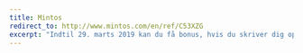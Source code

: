```yaml
---
title: Mintos
redirect_to: http://www.mintos.com/en/ref/C53XZG
excerpt: "Indtil 29. marts 2019 kan du få bonus, hvis du skriver dig op med dette link. Bonussen udregnes alt efter hvor meget, du investerer."
---
```


